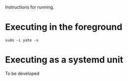 Instructions for running.

# Executing in the foreground

`sudo -i yate -s`

# Executing as a systemd unit

To be developed

